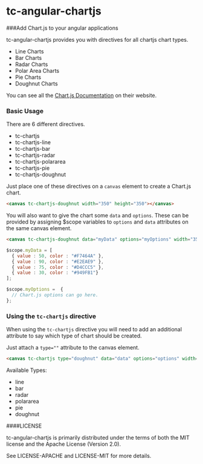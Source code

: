 tc-angular-chartjs
==================

###Add Chart.js to your angular applications

tc-angular-chartjs provides you with directives for all chartjs chart types.

- Line Charts
- Bar Charts
- Radar Charts
- Polar Area Charts
- Pie Charts
- Doughnut Charts

You can see all the [Chart.js Documentation]() on their website.

### Basic Usage

There are 6 different directives.

- tc-chartjs
- tc-chartjs-line
- tc-chartjs-bar
- tc-chartjs-radar
- tc-chartjs-polararea
- tc-chartjs-pie
- tc-chartjs-doughnut

Just place one of these directives on a `canvas` element to create a Chart.js chart.

```html
<canvas tc-chartjs-doughnut width="350" height="350"></canvas>
```

You will also want to give the chart some `data` and `options`. These can be provided
by assigning $scope variables to `options` and `data` attributes on the same canvas element.

```html
<canvas tc-chartjs-doughnut data="myData" options="myOptions" width="350" height="350"></canvas>
```
```javascript
$scope.myData = [
  { value : 50, color : "#F7464A" },
  { value : 90, color : "#E2EAE9" },
  { value : 75, color : "#D4CCC5" },
  { value : 30, color : "#949FB1"}
];

$scope.myOptions =  {
  // Chart.js options can go here.
};
```

### Using the `tc-chartjs` directive

When using the `tc-chartjs` directive you will need to add an additional attribute to
say which type of chart should be created.

Just attach a `type=""` attribute to the canvas element.

```html
<canvas tc-chartjs type="doughnut" data="data" options="options" width="350" height="350"></canvas>
```

Available Types:

- line
- bar
- radar
- polararea
- pie
- doughnut


####LICENSE

tc-angular-chartjs is primarily distributed under the terms of both the MIT license and the Apache License (Version 2.0).

See LICENSE-APACHE and LICENSE-MIT for more details.
